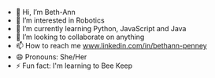 - 👋 Hi, I’m Beth-Ann
- 👀 I’m interested in Robotics
- 🌱 I’m currently learning Python, JavaScript and Java
- 💞️ I’m looking to collaborate on anything
- 📫 How to reach me www.linkedin.com/in/bethann-penney
- 😄 Pronouns: She/Her
- ⚡ Fun fact: I'm learning to Bee Keep 

<!---
B-Penney/B-Penney is a ✨ special ✨ repository because its `README.md` (this file) appears on your GitHub profile.
You can click the Preview link to take a look at your changes.
--->
